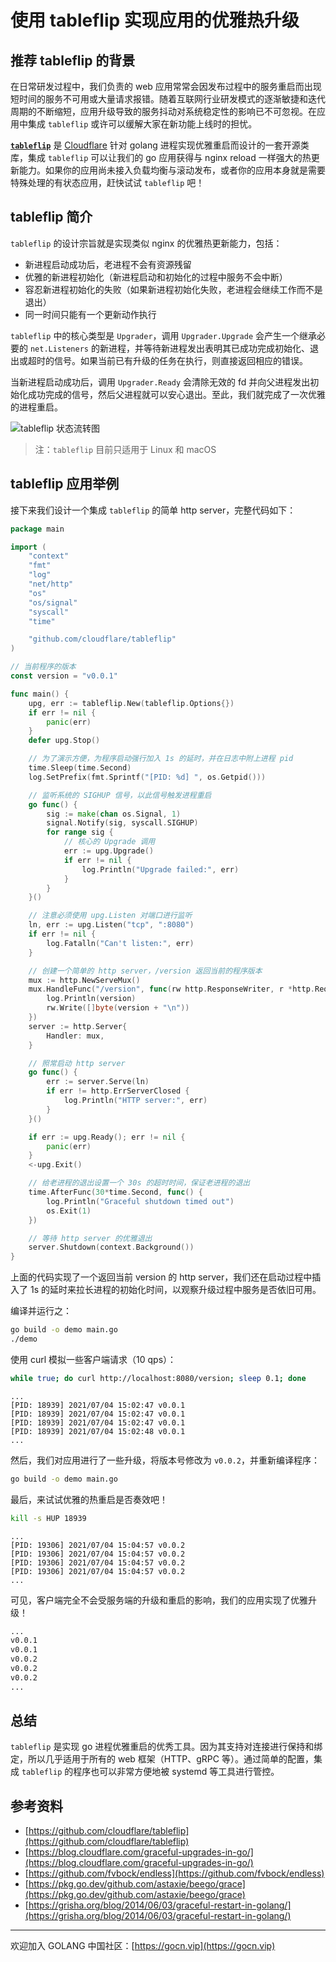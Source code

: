 # 使用 tableflip 实现应用的优雅热升级

## 推荐 tableflip 的背景

在日常研发过程中，我们负责的 web 应用常常会因发布过程中的服务重启而出现短时间的服务不可用或大量请求报错。随着互联网行业研发模式的逐渐敏捷和迭代周期的不断缩短，应用升级导致的服务抖动对系统稳定性的影响已不可忽视。在应用中集成 `tableflip` 或许可以缓解大家在新功能上线时的担忧。

[**`tableflip`**](https://github.com/cloudflare/tableflip) 是 [Cloudflare](https://www.cloudflare.com/) 针对 golang 进程实现优雅重启而设计的一套开源类库，集成 `tableflip` 可以让我们的 go 应用获得与 nginx reload 一样强大的热更新能力。如果你的应用尚未接入负载均衡与滚动发布，或者你的应用本身就是需要特殊处理的有状态应用，赶快试试 `tableflip` 吧！

## tableflip 简介

`tableflip` 的设计宗旨就是实现类似 nginx 的优雅热更新能力，包括：

* 新进程启动成功后，老进程不会有资源残留
* 优雅的新进程初始化（新进程启动和初始化的过程中服务不会中断）
* 容忍新进程初始化的失败（如果新进程初始化失败，老进程会继续工作而不是退出）
* 同一时间只能有一个更新动作执行

`tableflip` 中的核心类型是 `Upgrader`，调用 `Upgrader.Upgrade` 会产生一个继承必要的 `net.Listeners` 的新进程，并等待新进程发出表明其已成功完成初始化、退出或超时的信号。如果当前已有升级的任务在执行，则直接返回相应的错误。

当新进程启动成功后，调用 `Upgrader.Ready` 会清除无效的 fd 并向父进程发出初始化成功完成的信号，然后父进程就可以安心退出。至此，我们就完成了一次优雅的进程重启。

![tableflip 状态流转图](https://gocn.oss-cn-shanghai.aliyuncs.com/photo/bupt_xingxin/0a4ad13a-7025-42ce-b763-ef08113a3c2a.png?x-oss-process=image%2Fresize%2Cw_1920)

> 注：`tableflip` 目前只适用于 Linux 和 macOS

## tableflip 应用举例

接下来我们设计一个集成 `tableflip` 的简单 http server，完整代码如下：

```go
package main

import (
    "context"
    "fmt"
    "log"
    "net/http"
    "os"
    "os/signal"
    "syscall"
    "time"

    "github.com/cloudflare/tableflip"
)

// 当前程序的版本
const version = "v0.0.1"

func main() {
    upg, err := tableflip.New(tableflip.Options{})
    if err != nil {
        panic(err)
    }
    defer upg.Stop()

    // 为了演示方便，为程序启动强行加入 1s 的延时，并在日志中附上进程 pid
    time.Sleep(time.Second)
    log.SetPrefix(fmt.Sprintf("[PID: %d] ", os.Getpid()))

    // 监听系统的 SIGHUP 信号，以此信号触发进程重启
    go func() {
        sig := make(chan os.Signal, 1)
        signal.Notify(sig, syscall.SIGHUP)
        for range sig {
            // 核心的 Upgrade 调用
            err := upg.Upgrade()
            if err != nil {
                log.Println("Upgrade failed:", err)
            }
        }
    }()

    // 注意必须使用 upg.Listen 对端口进行监听
    ln, err := upg.Listen("tcp", ":8080")
    if err != nil {
        log.Fatalln("Can't listen:", err)
    }

    // 创建一个简单的 http server，/version 返回当前的程序版本
    mux := http.NewServeMux()
    mux.HandleFunc("/version", func(rw http.ResponseWriter, r *http.Request) {
        log.Println(version)
        rw.Write([]byte(version + "\n"))
    })
    server := http.Server{
        Handler: mux,
    }

    // 照常启动 http server
    go func() {
        err := server.Serve(ln)
        if err != http.ErrServerClosed {
            log.Println("HTTP server:", err)
        }
    }()

    if err := upg.Ready(); err != nil {
        panic(err)
    }
    <-upg.Exit()

    // 给老进程的退出设置一个 30s 的超时时间，保证老进程的退出
    time.AfterFunc(30*time.Second, func() {
        log.Println("Graceful shutdown timed out")
        os.Exit(1)
    })

    // 等待 http server 的优雅退出
    server.Shutdown(context.Background())
}
```

上面的代码实现了一个返回当前 version 的 http server，我们还在启动过程中插入了 1s 的延时来拉长进程的初始化时间，以观察升级过程中服务是否依旧可用。

编译并运行之：

```bash
go build -o demo main.go
./demo
```

使用 curl 模拟一些客户端请求（10 qps）：

```bash
while true; do curl http://localhost:8080/version; sleep 0.1; done
```

```text
...
[PID: 18939] 2021/07/04 15:02:47 v0.0.1
[PID: 18939] 2021/07/04 15:02:47 v0.0.1
[PID: 18939] 2021/07/04 15:02:47 v0.0.1
[PID: 18939] 2021/07/04 15:02:48 v0.0.1
...
```

然后，我们对应用进行了一些升级，将版本号修改为 `v0.0.2`，并重新编译程序：

```bash
go build -o demo main.go
```

最后，来试试优雅的热重启是否奏效吧！

```bash
kill -s HUP 18939
```

```text
...
[PID: 19306] 2021/07/04 15:04:57 v0.0.2
[PID: 19306] 2021/07/04 15:04:57 v0.0.2
[PID: 19306] 2021/07/04 15:04:57 v0.0.2
[PID: 19306] 2021/07/04 15:04:57 v0.0.2
...
```

可见，客户端完全不会受服务端的升级和重启的影响，我们的应用实现了优雅升级！

```bash
...
v0.0.1
v0.0.1
v0.0.2
v0.0.2
v0.0.2
...
```

## 总结

`tableflip` 是实现 go 进程优雅重启的优秀工具。因为其支持对连接进行保持和绑定，所以几乎适用于所有的 web 框架（HTTP、gRPC 等）。通过简单的配置，集成 `tableflip` 的程序也可以非常方便地被 systemd 等工具进行管控。

## 参考资料

* [https://github.com/cloudflare/tableflip](https://github.com/cloudflare/tableflip)
* [https://blog.cloudflare.com/graceful-upgrades-in-go/](https://blog.cloudflare.com/graceful-upgrades-in-go/)
* [https://github.com/fvbock/endless](https://github.com/fvbock/endless)
* [https://pkg.go.dev/github.com/astaxie/beego/grace](https://pkg.go.dev/github.com/astaxie/beego/grace)
* [https://grisha.org/blog/2014/06/03/graceful-restart-in-golang/](https://grisha.org/blog/2014/06/03/graceful-restart-in-golang/)

---

欢迎加入 GOLANG 中国社区：[https://gocn.vip](https://gocn.vip)
